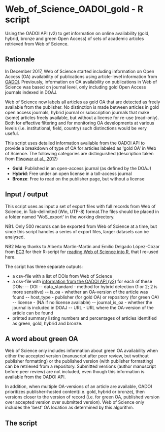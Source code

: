 # Web_of_Science_OADOI_gold - R script
Using the OADOI API (v2) to get information on online availability (gold, hybrid, bronze and green Open Access)  of sets of academic articles retrieved from Web of Science. 

## Rationale
In December 2017, Web of Science started including information on Open Access (OA) availability of publications using article-level information from [OADOI](https://oadoi.org/). Previously, information on OA availability on publications in Web of Science was based on journal level, only including gold Open Access journals indexed in DOAJ. 

Web of Science now labels all articles as gold OA that are detected as freely available from the publisher. No distinction is made between articles in gold open access journals, hybrid journal or subscription journals that make (some) articles freely available, but without a license for re-use (read-only). Both for effective filtering and for monitoring OA developments at various levels (i.e. institutional, field, country) such distinctions would be very useful. 

This script uses detailed information available from the OADOI API to provide a breakdown of type of OA for articles labeled as 'gold OA' in Web of Science. The following categories are distinguished (description taken from [Piwowar at al., 2017]( https://doi.org/10.7287/peerj.preprints.3119v1))

 - **Gold**: Published in an open-access journal (as defined by the DOAJ)
 - **Hybrid**: Free under an open license in a toll-access journal
 - **Bronze**: Free to read on the publisher page, but without a license

## Input / output
This script uses as input a set of export files with full records from Web of Science, in Tab-delimited (Win, UTF-8) format.The files should be placed in a folder named 'WoS_export' in the working directory.

NB1. Only 500 records can be exported from Web of Science at a time, but since this script handles a series of export files, larger datasets can be analysed.

NB2 Many thanks to Alberto Martín-Martín and Emilio Delgado López-Cózar from [EC3](http://ec3.ugr.es) for their R-script for [reading Web of Science into R](https://github.com/alberto-martin/read.wos.R/blob/master/report.Rmd), that I re-used here. 

The script has three separate outputs:
 - a csv-file with a list of DOIs from Web of Science
 - a csv-file with [information from the OADOI API (v2)](https://oadoi.org/api/v2) for each of these DOIs:
  -- DOI
  -- data_standard - method for hybrid detection (1 or 2; 2 is more sensitive)
  -- is_oa - whether an OA-version of the article was found
  -- host_type - publisher (for gold OA) or repository (for green OA)
  -- license - (NA if no license available)
  -- journal_is_oa - whether the journal is included in DOAJ
  -- URL - URL where the OA-version of the article can be found
- printed summary listing numbers and percentages of articles identified as green, gold, hybrid and bronze. 

## A word about green OA
Web of Science only includes information about green OA availability when either the accepted version (manuscript after peer review, but wothout publisher formatting) or the published version (with publisher formatting) can be retrieved from a repository. Submitted versions (author manuscript before peer review) are not included, even though this information is available from the OADOI API. 

In addition, when multiple OA-versions of an article are available, OADOI prioritizes publisher-hosted content(i.e. gold, hybrid or bronze), then versions closer to the version of record (i.e. for green OA, published version over accepted version over submitted version). Web of Science only includes the 'best' OA location as determined by this algorithm. 


## The script 




